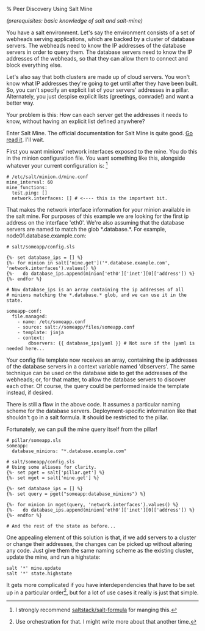 % Peer Discovery Using Salt Mine

*(prerequisites: basic knowledge of salt and salt-mine)*

You have a salt environment. Let's say the environment consists of a set of webheads serving applications, which are backed by a cluster of database servers. The webheads need to know the IP addresses of the database servers in order to query them. The database servers need to know the IP addresses of the webheads, so that they can allow them to connect and block everything else.

Let's also say that both clusters are made up of cloud servers. You won't know what IP addresses they're going to get until after they have been built. So, you can't specify an explicit list of your servers' addresses in a pillar. Alternately, you just despise explicit lists (greetings, comrade!) and want a better way.

Your problem is this: How can each server get the addresses it needs to know, without having an explicit list defined anywhere?

Enter Salt Mine. The official documentation for Salt Mine is quite good. [Go read it][mine]. I'll wait.

First you want minions' network interfaces exposed to the mine. You do this in the minion configuration file. You want something like this, alongside whatever your current configuration is: [^1]

```
# /etc/salt/minion.d/mine.conf
mine_interval: 60
mine_functions:
  test.ping: []
  network.interfaces: [] # <---- this is the important bit.
```

That makes the network interface information for your minion available in the salt mine. For purposes of this example we are looking for the first ip address on the interface 'eth0'. We're also assuming that the database servers are named to match the glob \*.database.\*. For example, node01.database.example.com:

```
# salt/someapp/config.sls

{%- set database_ips = [] %}
{%- for minion in salt['mine.get']('*.database.example.com', 'network.interfaces').values() %}
{%-   do database_ips.append(minion['eth0']['inet'][0]['address']) %}
{%- endfor %}

# Now database_ips is an array containing the ip addresses of all
# minions matching the *.database.* glob, and we can use it in the state.

someapp-conf:
  file.managed:
    - name: /etc/someapp.conf
    - source: salt://someapp/files/someapp.conf
    - template: jinja
    - context:
        dbservers: {{ database_ips|yaml }} # Not sure if the |yaml is needed here...
```

Your config file template now receives an array, containing the ip addresses of the database servers in a context variable named 'dbservers'. The same technique can be used on the database side to get the addresses of the webheads; or, for that matter, to allow the database servers to discover each other. Of course, the query could be performed inside the template instead, if desired.

There is still a flaw in the above code. It assumes a particular naming scheme for the database servers. Deployment-specific information like that shouldn't go in a salt formula. It should be restricted to the pillar. 

Fortunately, we can pull the mine query itself from the pillar!

```
# pillar/someapp.sls
someapp:
  database_minions: "*.database.example.com"

# salt/someapp/config.sls
# Using some aliases for clarity.
{%- set pget = salt['pillar.get'] %}
{%- set mget = salt['mine.get'] %}

{%- set database_ips = [] %}
{%- set query = pget("someapp:database_minions") %}

{%- for minion in mget(query, 'network.interfaces').values() %}
{%-   do database_ips.append(minion['eth0']['inet'][0]['address']) %}
{%- endfor %}

# And the rest of the state as before...
```

One appealing element of this solution is that, if we add servers to a cluster or change their addresses, the changes can be picked up without altering any code. Just give them the same naming scheme as the existing cluster, update the mine, and run a highstate:

```
salt '*' mine.update
salt '*' state.highstate
```

It gets more complicated if you have interdependencies that have to be set up in a particular order[^2], but for a lot of use cases it really is just that simple.

[^1]: I strongly recommend [saltstack/salt-formula][sform] for manging this.

[^2]: Use orchestration for that. I might write more about that another time.

[mine]: http://docs.saltstack.com/en/latest/topics/mine/
[sform]: https://github.com/saltstack-formulas/salt-formula
